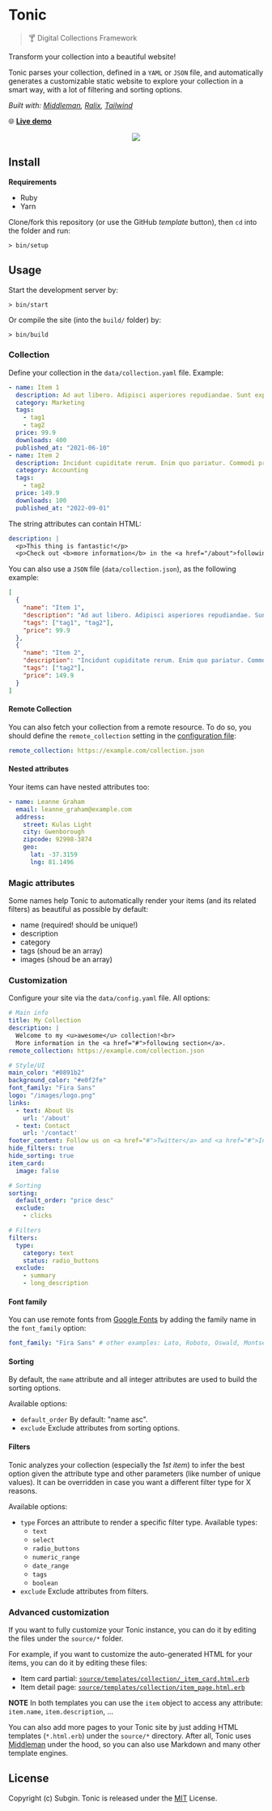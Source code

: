 # Tonic

> 🍸 Digital Collections Framework

Transform your collection into a beautiful website!

Tonic parses your collection, defined in a `YAML` or `JSON` file, and automatically generates a customizable static website to explore your collection in a smart way, with a lot of filtering and sorting options.

*Built with: [Middleman](https://middlemanapp.com), [Ralix](https://github.com/ralixjs/ralix), [Tailwind](https://tailwindcss.com)*

🌐 [**Live demo**](https://tonic-demo.netlify.app)

<p align="center">
  <img src="https://user-images.githubusercontent.com/576701/200078092-344ec8b1-ea09-4a89-9973-01cf53ec2eb7.png">
</p>

## Install

**Requirements**

- Ruby
- Yarn

Clone/fork this repository (or use the GitHub *template* button), then `cd` into the folder and run:

```
> bin/setup
```

## Usage

Start the development server by:

```
> bin/start
```

Or compile the site (into the `build/` folder) by:

```
> bin/build
```

### Collection

Define your collection in the `data/collection.yaml` file. Example:

```yaml
- name: Item 1
  description: Ad aut libero. Adipisci asperiores repudiandae. Sunt expedita sunt.
  category: Marketing
  tags:
    - tag1
    - tag2
  price: 99.9
  downloads: 400
  published_at: "2021-06-10"
- name: Item 2
  description: Incidunt cupiditate rerum. Enim quo pariatur. Commodi provident dolores.
  category: Accounting
  tags:
    - tag2
  price: 149.9
  downloads: 100
  published_at: "2022-09-01"
```

The string attributes can contain HTML:

```yaml
description: |
  <p>This thing is fantastic!</p>
  <p>Check out <b>more information</b> in the <a href="/about">following section</a></p>
```

You can also use a `JSON` file (`data/collection.json`), as the following example:

```json
[
  {
    "name": "Item 1",
    "description": "Ad aut libero. Adipisci asperiores repudiandae. Sunt expedita sunt.",
    "tags": ["tag1", "tag2"],
    "price": 99.9
  },
  {
    "name": "Item 2",
    "description": "Incidunt cupiditate rerum. Enim quo pariatur. Commodi provident dolores.",
    "tags": ["tag2"],
    "price": 149.9
  }
]
```

#### Remote Collection

You can also fetch your collection from a remote resource. To do so, you should define the `remote_collection` setting in the [configuration file](#customization):

```yaml
remote_collection: https://example.com/collection.json
```

#### Nested attributes

Your items can have nested attributes too:

```yaml
- name: Leanne Graham
  email: leanne_graham@example.com
  address:
    street: Kulas Light
    city: Gwenborough
    zipcode: 92998-3874
    geo:
      lat: -37.3159
      lng: 81.1496
```

### Magic attributes

Some names help Tonic to automatically render your items (and its related filters) as beautiful as possible by default:

- name (required! should be unique!)
- description
- category
- tags (shoud be an array)
- images (shoud be an array)

### Customization

Configure your site via the `data/config.yaml` file. All options:

```yaml
# Main info
title: My Collection
description: |
  Welcome to my <u>awesome</u> collection!<br>
  More information in the <a href="#">following section</a>.
remote_collection: https://example.com/collection.json

# Style/UI
main_color: "#0891b2"
background_color: "#e0f2fe"
font_family: "Fira Sans"
logo: "/images/logo.png"
links:
  - text: About Us
    url: '/about'
  - text: Contact
    url: '/contact'
footer_content: Follow us on <a href="#">Twitter</a> and <a href="#">Instagram</a>
hide_filters: true
hide_sorting: true
item_card:
  image: false

# Sorting
sorting:
  default_order: "price desc"
  exclude:
    - clicks

# Filters
filters:
  type:
    category: text
    status: radio_buttons
  exclude:
    - summary
    - long_description
```

#### Font family

You can use remote fonts from [Google Fonts](https://fonts.google.com) by adding the family name in the `font_family` option:

```yaml
font_family: "Fira Sans" # other examples: Lato, Roboto, Oswald, Montserrat, ...
```

#### Sorting

By default, the `name` attribute and all integer attributes are used to build the sorting options.

Available options:

- `default_order` By default: "name asc".
- `exclude` Exclude attributes from sorting options.

#### Filters

Tonic analyzes your collection (especially the *1st item*) to infer the best option given the attribute type and other parameters (like number of unique values). It can be overridden in case you want a different filter type for X reasons.

Available options:

- `type` Forces an attribute to render a specific filter type. Available types:
  - `text`
  - `select`
  - `radio_buttons`
  - `numeric_range`
  - `date_range`
  - `tags`
  - `boolean`
- `exclude` Exclude attributes from filters.

### Advanced customization

If you want to fully customize your Tonic instance, you can do it by editing the files under the `source/*` folder.

For example, if you want to customize the auto-generated HTML for your items, you can do it by editing these files:

- Item card partial: [`source/templates/collection/_item_card.html.erb`](source/templates/collection/_item_card.html.erb)
- Item detail page: [`source/templates/collection/item_page.html.erb`](source/templates/collection/item_page.html.erb)

**NOTE** In both templates you can use the `item` object to access any attribute: `item.name`, `item.description`, ...

You can also add more pages to your Tonic site by just adding HTML templates (`*.html.erb`) under the `source/*` directory. After all, Tonic uses [Middleman](https://middlemanapp.com) under the hood, so you can also use Markdown and many other template engines.

## License

Copyright (c) Subgin. Tonic is released under the [MIT](LICENSE) License.

